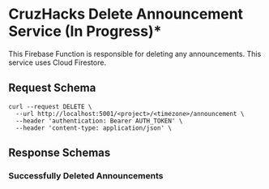 # CruzHacks Delete Announcement Service (In Progress)*

This Firebase Function is responsible for deleting any announcements. This service uses Cloud Firestore.


## Request Schema

```shell
curl --request DELETE \
  --url http://localhost:5001/<project>/<timezone>/announcement \
  --header 'authentication: Bearer AUTH_TOKEN' \
  --header 'content-type: application/json' \
```

## Response Schemas

### Successfully Deleted Announcements


